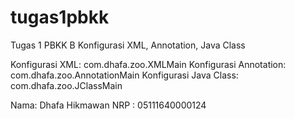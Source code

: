 # tugas1pbkk
Tugas 1 PBKK B Konfigurasi XML, Annotation, Java Class

Konfigurasi XML: com.dhafa.zoo.XMLMain
Konfigurasi Annotation: com.dhafa.zoo.AnnotationMain
Konfigurasi Java Class: com.dhafa.zoo.JClassMain


Nama: Dhafa Hikmawan
NRP : 05111640000124